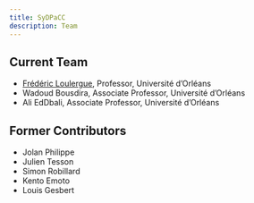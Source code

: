 ```yaml
---
title: SyDPaCC
description: Team
---
```


## Current Team

- [Frédéric Loulergue](https://frederic.loulergue.eu), Professor, Université d’Orléans
- Wadoud Bousdira, Associate Professor, Université d’Orléans
- Ali EdDbali, Associate Professor, Université d’Orléans

## Former Contributors

- Jolan Philippe
- Julien Tesson
- Simon Robillard
- Kento Emoto
- Louis Gesbert
